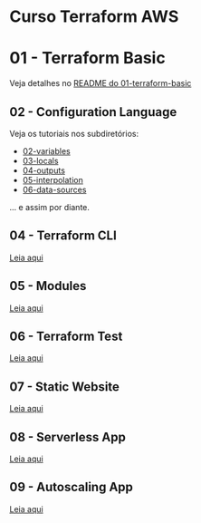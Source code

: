 # Curso Terraform AWS

# 01 - Terraform Basic

Veja detalhes no [README do 01-terraform-basic](01-terraform-basic/README.md)

## 02 - Configuration Language

Veja os tutoriais nos subdiretórios:

- [02-variables](02-configuration-language/02-variables/README.md)
- [03-locals](02-configuration-language/03-locals/README.md)
- [04-outputs](02-configuration-language/04-outputs/README.md)
- [05-interpolation](02-configuration-language/05-interpolation/README.md)
- [06-data-sources](02-configuration-language/06-data-sources/README.md)

... e assim por diante.

## 04 - Terraform CLI

[Leia aqui](04-terraform-cli/README.md)

## 05 - Modules

[Leia aqui](05-modules/README.md)

## 06 - Terraform Test

[Leia aqui](06-terraform-test/README.md)

## 07 - Static Website

[Leia aqui](07-static-website/README.md)

## 08 - Serverless App

[Leia aqui](08-serverless-app/README.md)

## 09 - Autoscaling App

[Leia aqui](09-autoscaling-app/README.md)
